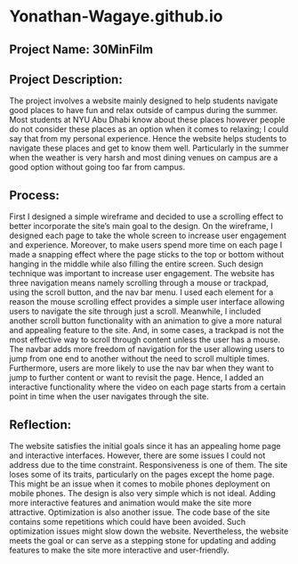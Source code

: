 # Yonathan-Wagaye.github.io


## Project Name: 30MinFilm

## Project Description:

The project involves a website mainly designed to help students navigate good places to have fun and relax outside of campus during the summer. Most students at NYU Abu Dhabi know about these places however people do not consider these places as an option when it comes to relaxing; I could say that from my personal experience. Hence the website helps students to navigate these places and get to know them well. Particularly in the summer when the weather is very harsh and most dining venues on campus are a good option without going too far from campus.

## Process: 

First I designed a simple wireframe and decided to use a scrolling effect to better incorporate the site’s main goal to the design. On the wireframe, I designed each page to take the whole screen to increase user engagement and experience. Moreover, to make users spend more time on each page I made a snapping effect where the page sticks to the top or bottom without hanging in the middle while also filling the entire screen. Such design technique was important to increase user engagement. 
The website has three navigation means namely scrolling through a mouse or trackpad, using the scroll button, and the nav bar menu. I used each element for a reason the mouse scrolling effect provides a simple user interface allowing users to navigate the site through just a scroll. Meanwhile, I included another scroll button functionality with an animation to give a more natural and appealing feature to the site. And, in some cases, a trackpad is not the most effective way to scroll through content unless the user has a mouse. The navbar adds more freedom of navigation for the user allowing users to jump from one end to another without the need to scroll multiple times. Furthermore, users are more likely to use the nav bar when they want to jump to further content or want to revisit the page. Hence, I added an interactive functionality where the video on each page starts from a certain point in time when the user navigates through the site.  

## Reflection:

The website satisfies the initial goals since it has an appealing home page and interactive interfaces. However, there are some issues I could not address due to the time constraint. Responsiveness is one of them. The site loses some of its traits, particularly on the pages except the home page. This might be an issue when it comes to mobile phones deployment on mobile phones. The design is also very simple which is not ideal. Adding more interactive features and animation would make the site more attractive. Optimization is also another issue. The code base of the site contains some repetitions which could have been avoided. Such optimization issues might slow down the website. Nevertheless, the website meets the goal or can serve as a stepping stone for updating and adding features to make the site more interactive and user-friendly.

